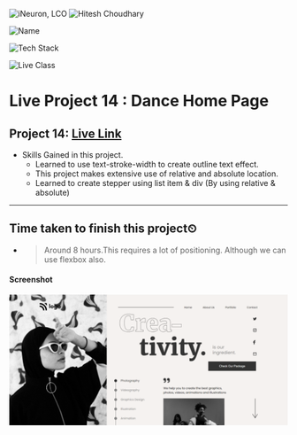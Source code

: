 
![iNeuron, LCO](https://img.shields.io/badge/iNeuron-LCO-green)
![Hitesh Choudhary](https://img.shields.io/badge/Hitesh--Choudhary-Full--stack--JS--bootcamp-red)

![Name](https://img.shields.io/badge/Project%20Made%20by-Abhijeet%20Sharma-yellow)

![Tech Stack](https://img.shields.io/badge/Tech%20Stack-HTML%20%7C%20CSS-blue)

![Live Class](https://img.shields.io/badge/Live%20Project%2014-Dance%20Home%20Page-brightgreen)

# Live Project 14 : Dance Home Page


## Project 14: [Live Link](https://live-project-14-fs-js.netlify.app/)

-   Skills Gained in this project.
    - Learned to use text-stroke-width to create outline text effect.
    - This project makes extensive use of relative and absolute location.
    - Learned to create stepper using list item & div (By using relative & absolute)
        
---

## Time taken to finish this project⏲

- >Around 8 hours.This requires a lot of positioning.
Although we can use flexbox also.

#### Screenshot

![Desktop](./screenshot/Project-14.png)
